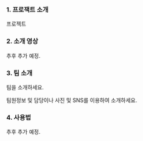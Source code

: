 ### 1. 프로잭트 소개

프로젝트

### 2. 소개 영상

추후 추가 예정.

### 3. 팀 소개

팀을 소개하세요.

팀원정보 및 담당이나 사진 및 SNS를 이용하여 소개하세요.

### 4. 사용법

추후 추가 예정.